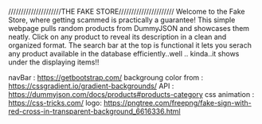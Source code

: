 /////////////////////THE FAKE STORE//////////////////////
Welcome to the Fake Store, where getting scammed is practically a guarantee! This simple webpage pulls random products from DummyJSON and showcases them neatly. Click on any product to reveal its description in a clean and organized format. The search bar at the top is functional it lets you serach any product available in the database efficiently..well .. kinda..it shows under the displaying items!!

navBar : https://getbootstrap.com/
backgroung color from : https://cssgradient.io/gradient-backgrounds/
API : https://dummyjson.com/docs/products#products-category
css animation : https://css-tricks.com/
logo: https://pngtree.com/freepng/fake-sign-with-red-cross-in-transparent-background_6616336.html